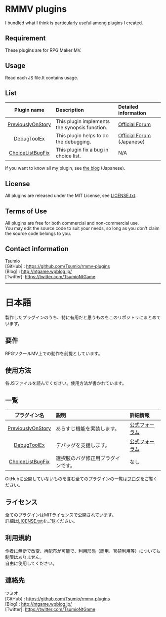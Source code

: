 RMMV plugins
====
I bundled what I think is particularly useful among plugins I created.

## Requirement
These plugins are for RPG Maker MV.

## Usage
Read each JS file.It contains usage.

## List
| Plugin name          | Description                               | Detailed information |
|:--------------------:|:-----------------------------------|:----------------------|
| [PreviouslyOnStory](https://raw.githubusercontent.com/Tsumio/rmmv-plugins/master/plugins/PreviouslyOnStory.js)    | This plugin implements the synopsis function.           | [Official Forum](https://forums.rpgmakerweb.com/index.php?threads/previously-on-story-updated-2017-09-02.83247/) |
| [DebugToolEx](https://github.com/Tsumio/rmmv-plugins/raw/master/DebugToolEx.zip)          | This plugin helps to do the debugging.               | [Official Forum](https://forum.tkool.jp/index.php?threads/%E3%80%90%E3%83%97%E3%83%A9%E3%82%B0%E3%82%A4%E3%83%B3%E3%80%91%E3%83%87%E3%83%90%E3%83%83%E3%82%B0%E6%94%AF%E6%8F%B4.418/) (Japanese) |
| [ChoiceListBugFix](https://raw.githubusercontent.com/Tsumio/rmmv-plugins/master/plugins/ChoiceListBugFix.js)          | This plugin fix a bug in choice list.               | N/A |

If you want to know all my plugin, see [the blog](http://ntgame.wpblog.jp/page-139/) (Japanese).

## License
All plugins are released under the MIT License, see [LICENSE.txt](https://github.com/Tsumio/rmmv-plugins/blob/master/LICENSE.txt).

## Terms of Use
All plugins are free for both commercial and non-commercial use.  
You may edit the source code to suit your needs, so long as you don't claim the source code belongs to you. 

## Contact information
Tsumio  
[GitHub] : <https://github.com/Tsumio/rmmv-plugins>  
[Blog]   : <http://ntgame.wpblog.jp/>  
[Twitter]: <https://twitter.com/TsumioNtGame>

***
# 日本語

製作したプラグインのうち、特に有用だと思うものをこのリポジトリにまとめています。

## 要件
RPGツクールMV上での動作を前提としています。

## 使用方法
各JSファイルを読んでください。使用方法が書かれています。

## 一覧
| プラグイン名          | 説明                               | 詳細情報 |
|:--------------------:|:-----------------------------------| :----------------------|
| [PreviouslyOnStory](https://raw.githubusercontent.com/Tsumio/rmmv-plugins/master/plugins/PreviouslyOnStory.js)    | あらすじ機能を実装します。           | [公式フォーラム](https://forum.tkool.jp/index.php?threads/%E3%80%90%E3%83%97%E3%83%A9%E3%82%B0%E3%82%A4%E3%83%B3%E3%80%91%E3%81%82%E3%82%89%E3%81%99%E3%81%98%E6%A9%9F%E8%83%BD%E3%82%92%E8%BF%BD%E5%8A%A0.372/) |
| [DebugToolEx](https://github.com/Tsumio/rmmv-plugins/raw/master/DebugToolEx.zip)          | デバッグを支援します。               | [公式フォーラム](https://forum.tkool.jp/index.php?threads/%E3%80%90%E3%83%97%E3%83%A9%E3%82%B0%E3%82%A4%E3%83%B3%E3%80%91%E3%83%87%E3%83%90%E3%83%83%E3%82%B0%E6%94%AF%E6%8F%B4.418/) |
| [ChoiceListBugFix](https://raw.githubusercontent.com/Tsumio/rmmv-plugins/master/plugins/ChoiceListBugFix.js)          | 選択肢のバグ修正用プラグインです。               | なし |

GitHubに公開していないものを含む全てのプラグインの一覧は[ブログ](http://ntgame.wpblog.jp/page-139/)をご覧ください。


## ライセンス
全てのプラグインはMITライセンスで公開されています。  
詳細は[LICENSE.txt](https://github.com/Tsumio/rmmv-plugins/blob/master/LICENSE.txt)をご覧ください。

## 利用規約
作者に無断で改変、再配布が可能で、利用形態（商用、18禁利用等）についても制限はありません。  
自由に使用してください。

## 連絡先
ツミオ  
[GitHub] : <https://github.com/Tsumio/rmmv-plugins>  
[Blog]   : <http://ntgame.wpblog.jp/>  
[Twitter]: <https://twitter.com/TsumioNtGame> 